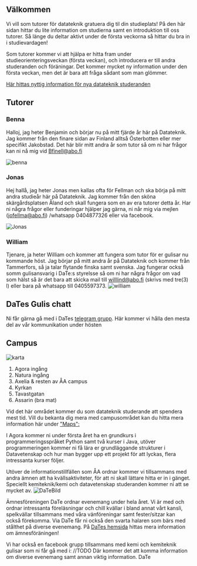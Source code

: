 ## Välkommen
Vi vill som tutorer för datateknik gratuera dig til din studieplats!
På den här sidan hittar du lite information om studierna samt en
 introduktion till oss tutorer. Så länge du deltar aktivt under de 
 första veckorna så hittar du bra in i studievardagen!

Som tutorer kommer vi att hjälpa er hitta fram under studieorienteringsveckan 
(första veckan), och introducera er till andra studeranden och
 föräningar. Det kommer mycket ny information under den första
  veckan, men det är bara att fråga sådant som man glömmer.
  
[Här hittas nyttig information för nya datateknik studeranden](https://Date.abo.fi/gulis)

## Tutorer

### Benna
Halloj, jag heter Benjamin och börjar nu på mitt fjärde 
år här på Datateknik. Jag kommer från den finare sidan av 
Finland alltså Österbotten eller mer specifikt Jakobstad.
Det här blir mitt andra år som tutor
så om ni har frågor kan ni nå mig vid Bfinell@abo.fi 

![benna](images/Benjamin_Finell_Tutor.jpg)

### Jonas
Hej hallå, jag heter Jonas men kallas ofta för Fellman och ska
 börja på mitt andra studieår här på Datateknik. Jag kommer från
  den sköna skärgårdsplatsen Åland och skall fungera som en av 
 era tutorer detta år. 
Har ni några frågor eller funderingar hjälper jag gärna,
 ni når mig via mejlen (jofellma@abo.fi)
 /whatsapp 0404877326 eller via facebook.
 
![Jonas](images/Jonas_Fellman_Tutor.jpg)


### William
Tjenare, ja heter William och kommer att fungera som tutor för er gulisar nu kommande höst. Jag börjar på mitt andra år på Datateknik och kommer från Tammerfors, så ja talar flytande finska samt svenska. Jag fungerar också somm gulisansvarig i DaTe:s styrelsse så om ni har några frågor om vad som hälst så är det bara att skicka mail till willlind@abo.fi (skrivs med tre(3) l) eller bara på whatsapp till 0405597373.
![william](images\William_tutor_bild.jpg)


## DaTes Gulis chatt
Ni får gärna gå med i DaTes [telegram grupp](https://t.me/joinchat/AAAAAEPkJyuKUpDVUiQEOg).
Här kommer vi hålla den mesta del av vår kommunikation under hösten





## Campus

![karta](images/Tutuor_Map.png)
1. Agora ingång 
2. Natura ingång
3. Axelia & resten av ÅA campus
4. Kyrkan
5. Tavastgatan
6. Assarin (bra mat)

Vid det här området kommer du som datateknik studerande
 att spendera mest tid. Vill du bekanta dig mera med 
 campusområdet kan du hitta mera information här under
  ["Maps":](https://Date.abo.fi/gulis)

I Agora kommer ni under första året ha en grundkurs i 
programmeringsspråket Python samt två kurser i Java,
 utöver programmeringen kommer ni få lära er grundläggande
strukturer i Datavetenskap och hur man bygger upp ett
 projekt för att lyckas, flera intressanta kurser följer.

Utöver de informationstillfällen som ÅA ordnar kommer 
vi tillsammans med andra ämnen att ha kvällsaktiviteter,
 för att ni skall lättare hitta er in i gänget. 
 Speciellt kemiteknik/kemi och datavetenskap studeranden kommer ni att se mycket av.
![DaTeBild](images/DaTe_Bild.jpg)

Ämnesföreningen DaTe ordnar evenemang under hela året.
 Vi är med och ordnar intressanta föreläsningar och chill kvällar
  i bland annat vårt kansli, spelkvällar tillsammans med 
  våra vänföreningar samt fester/sitzar kan också förekomma.
   Via DaTe får ni också den svarta halaren som bärs med stålthet på diverse evenemang. 
På [DaTes hemsida](https://DaTe.abo.fi) hittas mera information om ämnesföräningen!

Vi har också en facebook grupp tillsammans med kemi och kemiteknik gulisar 
som ni får gå med i: //TODO
Där kommer det att komma information om diverse evenemang samt annan viktig information.
DaTe


